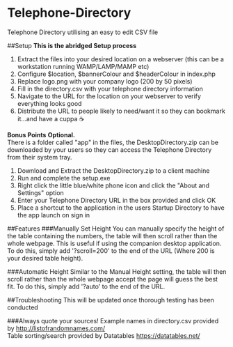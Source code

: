 # Telephone-Directory
Telephone Directory utilising an easy to edit CSV file  

##Setup
**This is the abridged Setup process**  

1. Extract the files into your desired location on a webserver (this can be a workstation running WAMP/LAMP/MAMP etc)  
2. Configure $location, $bannerColour and $headerColour in index.php  
3. Replace logo.png with your company logo (200 by 50 pixels)  
4. Fill in the directory.csv with your telephone directory information  
5. Navigate to the URL for the location on your webserver to verify everything looks good  
6. Distribute the URL to people likely to need/want it so they can bookmark it...and have a cuppa :coffee:  

**Bonus Points** __Optional.__  
There is a folder called "app" in the files, the DesktopDirectory.zip can be downloaded by your users so they can access the Telephone Directory from their system tray.  

1. Download and Extract the DesktopDirectory.zip to a client machine  
2. Run and complete the setup.exe  
3. Right click the little blue/white phone icon and click the "About and Settings" option  
4. Enter your Telephone Directory URL in the box provided and click OK  
5. Place a shortcut to the application in the users Startup Directory to have the app launch on sign in  

##Features
###Manually Set Height
You can manually specify the height of the table containing the numbers, the table will then scroll rather than the whole webpage. This is useful if using the companion desktop application.
 To do this, simply add '?scroll=200' to the end of the URL (Where 200 is your desired table height).  

###Automatic Height
Similar to the Manual Height setting,  the table will then scroll rather than the whole webpage accept the page will guess the best fit. To do this, simply add '?auto' to the end of the URL.  

##Troubleshooting
This will be updated once thorough testing has been conducted  

###Always quote your sources!
Example names in directory.csv provided by http://listofrandomnames.com/  
Table sorting/search provided by Datatables https://datatables.net/
